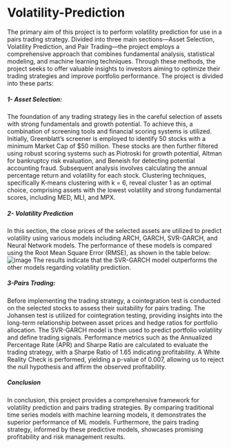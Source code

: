 # Volatility-Prediction
The primary aim of this project is to perform volatility prediction for use in a pairs trading strategy. Divided into three main sections—Asset Selection, Volatility Prediction, and Pair Trading—the project employs a comprehensive approach that combines fundamental analysis, statistical modeling, and machine learning techniques. Through these methods, the project seeks to offer valuable insights to investors aiming to optimize their trading strategies and improve portfolio performance.
The project is divided into these parts:
##### 1- Asset Selection: 
The foundation of any trading strategy lies in the careful selection of assets with strong fundamentals and growth potential. To achieve this, a combination of screening tools and financial scoring systems is utilized. Initially, Greenblatt’s screener is employed to identify 50 stocks with a minimum Market Cap of $50 million. These stocks are then further filtered using robust scoring systems such as Piotroski for growth potential, Altman for bankruptcy risk evaluation, and Beneish for detecting potential accounting fraud. Subsequent analysis involves calculating the annual percentage return and volatility for each stock. Clustering techniques, specifically K-means clustering with k = 6, reveal cluster 1 as an optimal choice, comprising assets with the lowest volatility and strong fundamental scores, including MED, MLI, and MPX.
##### 2- Volatility Prediction
In this section, the close prices of the selected assets are utilized to predict volatility using various models including ARCH, GARCH, SVR-GARCH, and Neural Network models. The performance of these models is compared using the Root Mean Square Error (RMSE), as shown in the table below:
![image](https://github.com/samiramis-khazaei/Volatility-Prediction/assets/139909750/0e995c93-95a6-420d-b802-86d04c0f9c03)
The results indicate that the SVR-GARCH model outperforms the other models regarding volatility prediction.
##### 3-Pairs Trading:
Before implementing the trading strategy, a cointegration test is conducted on the selected stocks to assess their suitability for pairs trading. The Johansen test is utilized for cointegration testing, providing insights into the long-term relationship between asset prices and hedge ratios for portfolio allocation. The SVR-GARCH model is then used to predict portfolio volatility and define trading signals. Performance metrics such as the Annualized Percentage Rate (APR) and Sharpe Ratio are calculated to evaluate the trading strategy, with a Sharpe Ratio of 1.65 indicating profitability. A White Reality Check is performed, yielding a p-value of 0.007, allowing us to reject the null hypothesis and affirm the observed profitability.
##### Conclusion
In conclusion, this project provides a comprehensive framework for volatility prediction and pairs trading strategies. By comparing traditional time series models with machine learning models, it demonstrates the superior performance of ML models. Furthermore, the pairs trading strategy, informed by these predictive models, showcases promising profitability and risk management results.


